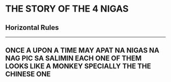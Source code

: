 # THE STORY OF THE 4 NIGAS

## Horizontal Rules


___


## ONCE A UPON A TIME MAY APAT NA NIGAS NA NAG PIC SA SALIMIN EACH ONE OF THEM LOOKS LIKE A MONKEY SPECIALLY THE THE CHINESE ONE

